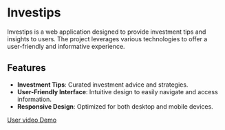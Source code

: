 # Investips

Investips is a web application designed to provide investment tips and insights to users. The project leverages various technologies to offer a user-friendly and informative experience.

## Features

- **Investment Tips**: Curated investment advice and strategies.
- **User-Friendly Interface**: Intuitive design to easily navigate and access information.
- **Responsive Design**: Optimized for both desktop and mobile devices.

[User video Demo](https://www.youtube.com/watch?v=h1OO2E4ZOBs)
